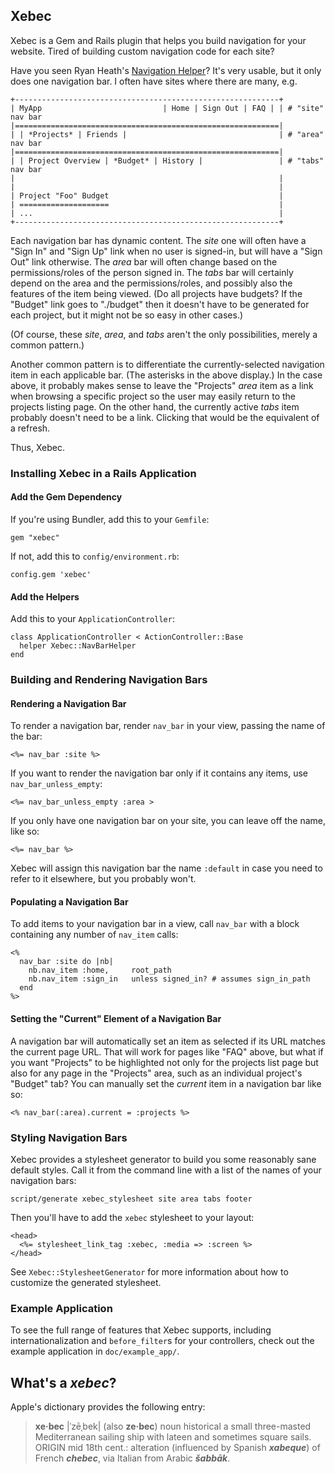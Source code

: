 ## Xebec ##

Xebec is a Gem and Rails plugin that helps you build navigation for your website.
Tired of building custom navigation code for each site?

Have you seen Ryan Heath's [Navigation Helper](http://github.com/rpheath/navigation_helper)? It's very usable, but it only does one navigation bar. I often have sites where there are many, e.g.

    +-----------------------------------------------------------+
    | MyApp                           | Home | Sign Out | FAQ | | # "site" nav bar
    |===========================================================|
    | | *Projects* | Friends |                                  | # "area" nav bar
    |===========================================================|
    | | Project Overview | *Budget* | History |                 | # "tabs" nav bar
    |                                                           |
    |                                                           |
    | Project "Foo" Budget                                      |
    | ====================                                      |
    | ...                                                       |
    +-----------------------------------------------------------+

Each navigation bar has dynamic content. The *site* one will often have a "Sign In" and "Sign Up" link when no user is signed-in, but will have a "Sign Out" link otherwise. The *area* bar will often change based on the permissions/roles of the person signed in. The *tabs* bar will certainly depend on the area and the permissions/roles, and possibly also the features of the item being viewed. (Do all projects have budgets? If the "Budget" link goes to "./budget" then it doesn't have to be generated for each project, but it might not be so easy in other cases.)

(Of course, these *site*, *area*, and *tabs* aren't the only possibilities, merely a common pattern.)

Another common pattern is to differentiate the currently-selected navigation item in each applicable bar. (The asterisks in the above display.) In the case above, it probably makes sense to leave the "Projects" *area* item as a link when browsing a specific project so the user may easily return to the projects listing page. On the other hand, the currently active *tabs* item probably doesn't need to be a link. Clicking that would be the equivalent of a refresh.

Thus, Xebec.

### Installing Xebec in a Rails Application ###

#### Add the Gem Dependency ####

If you're using Bundler, add this to your `Gemfile`:

    gem "xebec"
    
If not, add this to `config/environment.rb`:

    config.gem 'xebec'

#### Add the Helpers ####

Add this to your `ApplicationController`:

    class ApplicationController < ActionController::Base
      helper Xebec::NavBarHelper
    end
    
### Building and Rendering Navigation Bars ###

#### Rendering a Navigation Bar ####

To render a navigation bar, render `nav_bar` in your view, passing the name of the bar:

    <%= nav_bar :site %>
    
If you want to render the navigation bar only if it contains any items, use `nav_bar_unless_empty`:

    <%= nav_bar_unless_empty :area >
    
If you only have one navigation bar on your site, you can leave off the name, like so:

    <%= nav_bar %>
    
Xebec will assign this navigation bar the name `:default` in case you need to refer to it elsewhere, but you probably won't.

#### Populating a Navigation Bar ####

To add items to your navigation bar in a view, call `nav_bar` with a block containing any number of `nav_item` calls:

    <%
      nav_bar :site do |nb|
        nb.nav_item :home,     root_path
        nb.nav_item :sign_in   unless signed_in? # assumes sign_in_path
      end
    %>
    
#### Setting the "Current" Element of a Navigation Bar ####

A navigation bar will automatically set an item as selected if its URL matches the current page URL. That will work for pages like "FAQ" above, but what if you want "Projects" to be highlighted not only for the projects list page but also for any page in the "Projects" area, such as an individual project's "Budget" tab? You can manually set the *current* item in a navigation bar like so:

    <% nav_bar(:area).current = :projects %>
    
### Styling Navigation Bars ###

Xebec provides a stylesheet generator to build you some reasonably sane default styles. Call it from the command line with a list of the names of your navigation bars:

    script/generate xebec_stylesheet site area tabs footer

Then you'll have to add the `xebec` stylesheet to your layout:

    <head>
      <%= stylesheet_link_tag :xebec, :media => :screen %>
    </head>

See `Xebec::StylesheetGenerator` for more information about how to customize the generated stylesheet.

### Example Application ###

To see the full range of features that Xebec supports, including internationalization and `before_filter`s for your controllers, check out the example application in `doc/example_app/`.

## What's a *xebec*? ##

Apple's dictionary provides the following entry:

> **xe‧bec** |ˈzēˌbek| (also **ze‧bec**)
noun historical
a small three-masted Mediterranean sailing ship with lateen and sometimes square sails.
ORIGIN mid 18th cent.: alteration (influenced by Spanish ***xabeque***) of French ***chebec***, via Italian from Arabic ***šabbāk***.